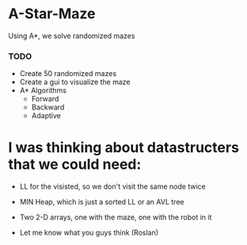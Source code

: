 # A-Star-Maze
Using A*, we solve randomized mazes

### TODO

* Create 50 randomized mazes
* Create a gui to visualize the maze
* A* Algorithms
    * Forward
    * Backward
    * Adaptive

# I was thinking about datastructers that we could need:

* LL for the visisted, so we don't visit the same node twice  
* MIN Heap, which is just a sorted LL or an AVL tree
* Two 2-D arrays, one with the maze, one with the robot in it

* Let me know what you guys think (Roslan)
